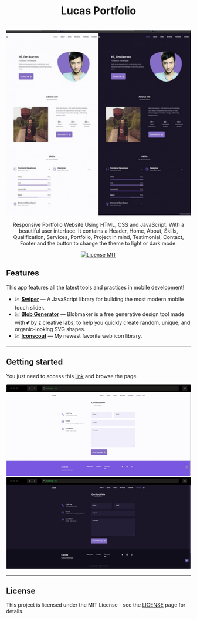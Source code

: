 <h1 align="center">
Lucas Portfolio
</h1>

<br>
  <img src="assets/img/logo-readme.jpg" alt="Lucas - Portfolio" width="1200">
<br>

<p align="center">Responsive Portfolio Website Using HTML, CSS and JavaScript. With a beautiful user interface. It contains a Header, Home, About, Skills, Qualification, Services, Portfolio, Project in mind, Testimonial, Contact, Footer and the button to change the theme to light or dark mode.</p>

<p align="center">
  <a href="https://opensource.org/licenses/MIT">
    <img src="https://img.shields.io/badge/License-MIT-blue.svg" alt="License MIT">
  </a>
</p>

<!-- [//]: # (Add your gifs/images here:)
<div>
  <img src="assets/img/gif1.gif" alt="demo" height="250">
  <img src="assets/img/gif2.gif" alt="demo" height="250">
</div>

<hr /> -->

## Features
[//]: # (Add the features of your project here:)
This app features all the latest tools and practices in mobile development!

- 💹 **[Swiper](https://swiperjs.com/)** — A JavaScript library for building the most modern mobile touch slider.
- 💹 **[Blob Generator](https://www.blobmaker.app/)** — Blobmaker is a free generative design tool made with 💕 by z creative labs, to help you quickly create random, unique, and organic-looking SVG shapes.
- 💹 **[Iconscout](https://iconscout.com/unicons)** — My newest favorite web icon library.

<hr />


## Getting started

You just need to access this [link](https://andersonlucasp.github.io/Principal-Portfolio/#home) and browse the page.

[//]: # (Add your gifs/images here:)
<div>
  <img src="assets/img/gif1.gif" alt="demo" width="800" height="250">
  <img src="assets/img/gif2.gif" alt="demo" width="800" height="250">
</div>

<hr />


## License

This project is licensed under the MIT License - see the [LICENSE](https://opensource.org/licenses/MIT) page for details.
